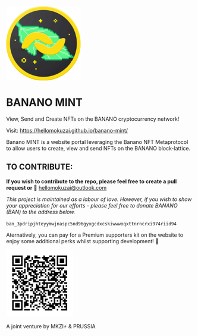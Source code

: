 <img src="https://raw.githubusercontent.com/HelloMokuzai/banano-mint/main/images/Mint.png" alt="drawing" width="200" height="200"/>

# BANANO MINT

View, Send and Create NFTs on the BANANO cryptocurrency network!

Visit: https://hellomokuzai.github.io/banano-mint/

Banano MINT is a website portal leveraging the Banano NFT Metaprotocol to allow users to create, view and send NFTs on the BANANO block-lattice.

## TO CONTRIBUTE:

**If you wish to contribute to the repo, please feel free to create a pull request or** :love_letter: hellomokuzai@outlook.com

*This project is maintained as a labour of love. However, if you wish to show your appreciation for our efforts - please feel free to donate BANANO (BAN) to the address below.*

`ban_3pdripjhteyymwjnaspc5nd96gyxgcdxcskiwwwoqxttnrncrxi974riid94`

Aternatively, you can pay for a Premium supporters kit on the website to enjoy some additional perks whilst supporting development! :sparkling_heart:

![Donate](https://raw.githubusercontent.com/HelloMokuzai/banano-mint/main/images/qr_premium.png)


A joint venture by MKZI⚡ & PRUSSIA
